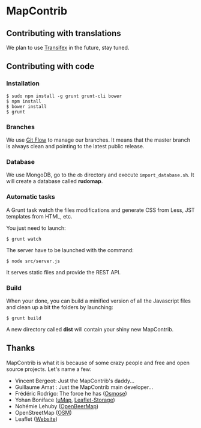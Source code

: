 # MapContrib


## Contributing with translations

We plan to use [Transifex](http://www.transifex.com) in the future, stay tuned.


## Contributing with code

### Installation

	$ sudo npm install -g grunt grunt-cli bower
	$ npm install
	$ bower install
	$ grunt


### Branches

We use [Git Flow](https://github.com/nvie/gitflow) to manage our branches. It means that the master branch is always clean and pointing to the latest public release.


### Database

We use MongoDB, go to the `db` directory and execute `import_database.sh`. It will create a database called **rudomap**.

### Automatic tasks

A Grunt task watch the files modifications and generate CSS from Less, JST templates from HTML, etc.

You just need to launch:

	$ grunt watch


The server have to be launched with the command:

	$ node src/server.js

It serves static files and provide the REST API.


### Build

When your done, you can build a minified version of all the Javascript files and clean up a bit the folders by launching:

	$ grunt build

A new directory called **dist** will contain your shiny new MapContrib.


## Thanks

MapContrib is what it is because of some crazy people and free and open source projects. Let's name a few:

* Vincent Bergeot: Just the MapContrib's daddy...
* Guillaume Amat : Just the MapContrib main developer...
* Frédéric Rodrigo: The force he has ([Osmose](https://github.com/osm-fr/osmose-backend))
* Yohan Boniface ([uMap](https://bitbucket.org/yohanboniface/umap), [Leaflet-Storage](https://github.com/yohanboniface/Leaflet.Storage))
* Nohémie Lehuby ([OpenBeerMap](https://github.com/OpenBeerMap/OpenBeerMap.github.io))
* OpenStreetMap ([OSM](http://osm.org))
* Leaflet ([Website](http://leafletjs.com))
